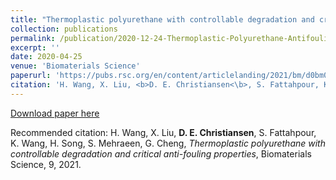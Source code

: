 ```yaml
---
title: "Thermoplastic polyurethane with controllable degradation and critical anti-fouling properties"
collection: publications
permalink: /publication/2020-12-24-Thermoplastic-Polyurethane-Antifouling
excerpt: ''
date: 2020-04-25
venue: 'Biomaterials Science'
paperurl: 'https://pubs.rsc.org/en/content/articlelanding/2021/bm/d0bm01967d'
citation: 'H. Wang, X. Liu, <b>D. E. Christiansen<\b>, S. Fattahpour, K. Wang, H. Song, S. Mehraeen, G. Cheng, <i>Thermoplastic polyurethane with controllable degradation and critical anti-fouling properties<\i>, Biomaterials Science, 9, 2021.'
---
```


[Download paper here](https://pubs.rsc.org/en/content/articlelanding/2021/bm/d0bm01967d)

Recommended citation: H. Wang, X. Liu, **D. E. Christiansen**, S. Fattahpour, K. Wang, H. Song, S. Mehraeen, G. Cheng, _Thermoplastic polyurethane with controllable degradation and critical anti-fouling properties_, Biomaterials Science, 9, 2021.
